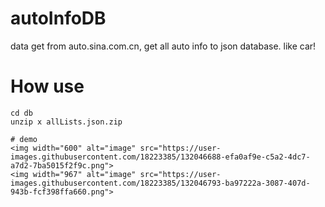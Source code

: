 # autoInfoDB
data get from auto.sina.com.cn, get all auto info to json database. like car!

# How use
```
cd db
unzip x allLists.json.zip

# demo 
<img width="600" alt="image" src="https://user-images.githubusercontent.com/18223385/132046688-efa0af9e-c5a2-4dc7-a7d2-7ba5015f2f9c.png">
<img width="967" alt="image" src="https://user-images.githubusercontent.com/18223385/132046793-ba97222a-3087-407d-943b-fcf398ffa660.png">


```
